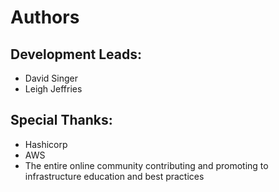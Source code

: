 Authors
=======

## Development Leads:

- David Singer
- Leigh Jeffries

## Special Thanks:
- Hashicorp
- AWS
- The entire online community contributing and promoting to infrastructure education and best practices
